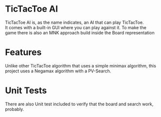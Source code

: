 # TicTacToe AI
TicTacToe AI is, as the name indicates, an AI that can play TicTacToe.<br/> It comes with a built-in GUI where you can
play against it. To make the game there is also an MNK approach build inside the Board representation

# Features
Unlike other TicTacToe algorithm that uses a simple minimax algorithm, this project uses a Negamax algorithm with a PV-Search.

# Unit Tests
There are also Unit test included to verify that the board and search work, probably.